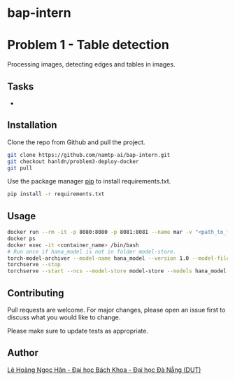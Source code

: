# bap-intern
# Problem 1 - Table detection

Processing images, detecting edges and tables in images.

## Tasks
* 

## Installation

Clone the repo from Github and pull the project.
```bash
git clone https://github.com/namtp-ai/bap-intern.git
git checkout hanldn/problem3-deploy-docker
git pull
```
Use the package manager [pip](https://pip.pypa.io/en/stable/) to install requirements.txt.

```bash
pip install -r requirements.txt
```

## Usage
```bash
docker run --rm -it -p 8080:8080 -p 8081:8081 --name mar -v "<path_to_folder_model_store>:/home/model-server/model-store" -v "<path_to_folder_bap-intern>:/home/model-server/examples" pytorch/torchserve:latest
docker ps
docker exec -it <container_name> /bin/bash
# Run once if hana_model is not in folder model-store.
torch-model-archiver --model-name hana_model --version 1.0 --model-file /home/model-server/examples/model.py --serialized-file /home/model-server/model-store/model.pth --export-path /home/model-server/model-store --extra-files /home/model-server/examples/index_to_name.json --handler /home/model-server/examples/handler.py
torchserve --stop
torchserve --start --ncs --model-store model-store --models hana_model.mar
```

## Contributing
Pull requests are welcome. For major changes, please open an issue first to discuss what you would like to change.

Please make sure to update tests as appropriate.

## Author
[Lê Hoàng Ngọc Hân - Đại học Bách Khoa - Đại học Đà Nẵng (DUT)](https://github.com/hanahh080601) 